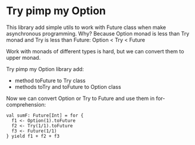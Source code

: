 Try pimp my Option
===================

This library add simple utils to work with Future class when make asynchronous programming.
Why? Because Option monad is less than Try monad and Try is less than Future:
    Option < Try < Future

Work with monads of different types is hard, but we can convert them to upper monad.

Try pimp my Option library add:
- method toFuture to Try class
- methods toTry and toFuture to Option class

Now we can convert Option or Try to Future and use them in for-comprehension:

    val sumF: Future[Int] = for {
      f1 <- Option(1).toFuture
      f2 <- Try(1/1).toFuture
      f3 <- Future(1/1)
    } yield f1 + f2 + f3
